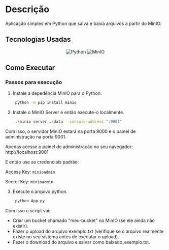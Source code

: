 # Descrição

Aplicação simples em Python que salva e baixa arquivos a partir do MinIO.

## Tecnologias Usadas

<div align="center">

![Python](https://img.shields.io/badge/python-3670A0?style=for-the-badge&logo=python&logoColor=white)
![MinIO](https://img.shields.io/badge/MinIO-00A3FF?style=for-the-badge&logo=minio&logoColor=white)

</div>


## Como Executar
### Passos para execução

1. Instale a depedência MinIO para o Python.
   ```bash
    python -m pip install minio
   ```

2. Instale o MinIO Server e então execute-o localmente.
   ```bash
    .\minio server .\data --console-address ":9001"
   ```

Com isso, o servidor MinIO estará na porta 9000 e o painel de administração na porta 9001.

Apenas acesse o painel de administração no seu navegador: http://localhost:9001

E então use as credenciais padrão:

Access Key: ```minioadmin```

Secret Key: ```minioadmin```


3. Execute o arquivo python.
   ```bash
    python App.py
   ```

Com isso o script vai:
- Criar um bucket chamado "meu-bucket" no MinIO (se ele ainda não existir).
- Fazer o upload do arquivo exemplo.txt (verifique se o arquivo realmente existe no seu sistema antes de executar o upload).
- Fazer o download do arquivo e salvar como baixado_exemplo.txt.
